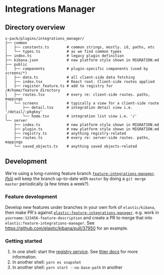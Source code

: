 # Integrations Manager

## Directory overview
```
x-pack/plugins/integrations_manager/
├── common 
│   ├── constants.ts        # common strings, mostly. id, paths, etc
│   └── types.ts            # as we find common types
├── index.ts                # legacy plugin definition
├── kibana.json             # new platform style shown in MIGRATION.md
├── public
│   ├── components          # plugin-specific components (used by screens/*)
│   ├── data.ts             # all client-side data fetching
│   ├── index.tsx           # React root. Client-side routes applied
│   ├── register_feature.ts # add to registry for /#/home/feature_directory
│   ├── routes.tsx          # every re: client-side routes. paths, mappings
│   └── screens             # typically a view for a client-side route
│       ├── detail.tsx      # integration detail view i.e. '/detail/:pkgkey'
│       └── home.tsx        # integration list view i.e. '/'
└── server            
    ├── index.ts            # new platform style shown in MIGRATION.md 
    ├── plugin.ts           # new platform style shown in MIGRATION.md
    ├── registry.ts         # anything registry-related
    ├── routes.ts           # every re: server-side routes. paths, mappings
    └── saved_objects.ts    # anything saved objects-related
```

## Development
We're using a long-running feature branch [`feature-integrations-manager`](https://github.com/elastic/kibana/tree/feature-integrations-manager). [jfsiii](http://github.com/jfsiii) will keep the branch up-to-date with `master` by doing a `git merge master` periodically (a few times a week?).

### Feature development
Develop new features under branches in your own fork of `elastic/kibana`, then make PR's against [`elastic:feature-integrations-manager`](https://github.com/elastic/kibana/tree/feature-integrations-manager). e.g. work in `yourname:123456-feature-description` and create a PR to merge that into `elastic:feature-integrations-manager`. See https://github.com/elastic/kibana/pull/37950 for an example.

### Getting started
 1. In one shell: start the [registry service](https://github.com/elastic/integrations-registry). See [thier docs](https://github.com/elastic/integrations-registry#running) for more information.
 1. In another shell: `yarn es snapshot`
 1. In another shell: `yarn start --no-base-path` in another
 